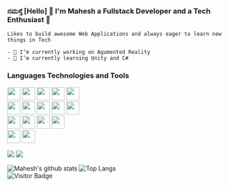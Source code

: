 ### ನಮಸ್ತೆ [Hello] 👋 I'm Mahesh a Fullstack Developer and a Tech Enthusiast 🚀
    Likes to build awesome Web Applications and always eager to learn new things in Tech 
    
    - 🔭 I’m currently working on Agumented Reality
    - 🌱 I’m currently learning Unity and C#

### Languages Technologies and Tools 
  
<a><img src="https://img.icons8.com/color/48/000000/c-programming.png" width="30" height="30"/></a>
<img src="https://img.icons8.com/color/48/000000/java-coffee-cup-logo.png" width="30" height="30"/>
<img src="https://img.icons8.com/color/48/000000/javascript.png" width="30" height="30"/>
<img src="https://img.icons8.com/color/48/000000/typescript.png" width="30" height="30"/>
<img src="https://img.icons8.com/color/48/000000/python.png" width="30" height="30"/>
<br>
<img src="https://img.icons8.com/color/48/000000/html-5.png" width="30" height="30"/>
<img src="https://img.icons8.com/color/48/000000/css3.png" width="30" height="30"/>
<img src="https://img.icons8.com/color/48/000000/bootstrap.png" width="30" height="30"/>
<img src="https://img.icons8.com/color/48/000000/angularjs.png" width="30" height="30"/>
<img src="https://img.icons8.com/color/48/000000/react-native.png" width="30" height="30"/>
<br>
<img src="https://img.icons8.com/color/48/000000/nodejs.png" width="30" height="30"/>
<img src="https://img.icons8.com/color/48/000000/mongodb.png" width="30" height="30"/>
<img src="https://img.icons8.com/color/48/000000/postgreesql.png" width="30" height="30"/>
<img src="https://img.icons8.com/color/48/000000/mysql.png" width="30" height="30"/>
<br>
<img src="https://img.icons8.com/color/48/000000/docker.png" width="30" height="30"/>
<img src="https://img.icons8.com/color/48/000000/git.png" width="30" height="30"/>





<!--
**Mahesh-Umachagi/Mahesh-Umachagi** is a ✨ _special_ ✨ repository because its `README.md` (this file) appears on your GitHub profile.

Here are some ideas to get you started:

- 🔭 I’m currently working on ...
- 🌱 I’m currently learning ...
- 👯 I’m looking to collaborate on ...
- 🤔 I’m looking for help with ...
- 💬 Ask me about ...
- 📫 How to reach me: ...
- 😄 Pronouns: ...
- ⚡ Fun fact: ...
![Mahesh's github stats](https://github-readme-stats.vercel.app/api?username=Mahesh-Umachagi&show_icons=true&hide_border=true)
![Visitors](https://visitor-badge.glitch.me/badge?page_id=Mahesh-umachagi.Mahesh-Umachagi)
<img src="https://github-readme-stats.vercel.app/api?username=Mahesh-Umachagi&&show_icons=true&count_private=true&include_all_commits=true&title_color=ffffff&icon_color=bb2ac&text_color=ffffff&bg_color=293556" width="55%"/>
-->

<a href="https://www.upwork.com/o/profiles/users/~01005986e6a47e630b/"><img size="50px" src="https://img.shields.io/badge/Upwork-6fda44?&logo=upwork&logoColor=white" target="_blank" /></a>
<a href="https://www.linkedin.com/in/mahesh-umachagi/"><img size="50px" src="https://img.shields.io/badge/linkedin-%230077B5.svg?e&logo=linkedin&logoColor=white" /></a>
	

![Mahesh's github stats](https://github-readme-stats.vercel.app/api?username=Mahesh-Umachagi&count_private=true&theme=dark&show_icons=true)
![Top Langs](https://github-readme-stats.vercel.app/api/top-langs/?username=Mahesh-Umachagi&show=TeX&layout=compact&theme=dark)
<br>
![Visitor Badge](https://visitor-badge.laobi.icu/badge?page_id=Mahesh-Umachagi.Mahesh-Umachagi)



